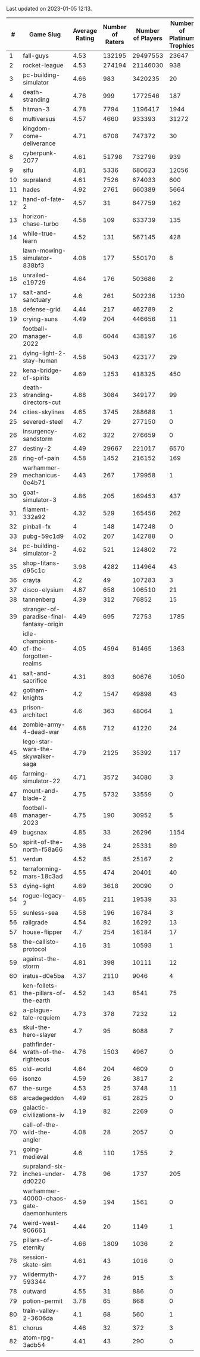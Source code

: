 Last updated on 2023-01-05 12:13.


|#|Game Slug|Average Rating|Number of Raters|Number of Players|Number of Platinum Trophies|Max Rarity (%)|
|---|---|---|---|---|---|---|
|1|fall-guys|4.53|132195|29497553|23647|8|
|2|rocket-league|4.53|274194|21146030|938|77|
|3|pc-building-simulator|4.66|983|3420235|20|48|
|4|death-stranding|4.76|999|1772546|187|91|
|5|hitman-3|4.78|7794|1196417|1944|47|
|6|multiversus|4.57|4660|933393|31272|76|
|7|kingdom-come-deliverance|4.71|6708|747372|30|30|
|8|cyberpunk-2077|4.61|51798|732796|939|64|
|9|sifu|4.81|5336|680623|12056|96|
|10|supraland|4.61|7526|674033|600|99|
|11|hades|4.92|2761|660389|5664|89|
|12|hand-of-fate-2|4.57|31|647759|162|72|
|13|horizon-chase-turbo|4.58|109|633739|135|88|
|14|while-true-learn|4.52|131|567145|428|93|
|15|lawn-mowing-simulator-838bf3|4.08|177|550170|8|85|
|16|unrailed-e19729|4.64|176|503686|2|8|
|17|salt-and-sanctuary|4.6|261|502236|1230|83|
|18|defense-grid|4.44|217|462789|2|80|
|19|crying-suns|4.49|204|446656|11|66|
|20|football-manager-2022|4.8|6044|438197|16|49|
|21|dying-light-2-stay-human|4.58|5043|423177|29|6|
|22|kena-bridge-of-spirits|4.69|1253|418325|450|94|
|23|death-stranding-directors-cut|4.88|3084|349177|99|90|
|24|cities-skylines|4.65|3745|288688|1|72|
|25|severed-steel|4.7|29|277150|0|0.1|
|26|insurgency-sandstorm|4.62|322|276659|0|6|
|27|destiny-2|4.49|29667|221017|6570|94|
|28|ring-of-pain|4.58|1452|216152|169|96|
|29|warhammer-mechanicus-0e4b71|4.43|267|179958|1|25|
|30|goat-simulator-3|4.86|205|169453|437|91|
|31|filament-332a92|4.32|529|165456|262|93|
|32|pinball-fx|4|148|147248|0|85|
|33|pubg-59c1d9|4.02|207|142788|0|73|
|34|pc-building-simulator-2|4.62|521|124802|72|74|
|35|shop-titans-d95c1c|3.98|4282|114964|43|97|
|36|crayta|4.2|49|107283|3|23|
|37|disco-elysium|4.87|658|106510|21|28|
|38|tannenberg|4.39|312|76852|15|88|
|39|stranger-of-paradise-final-fantasy-origin|4.49|695|72753|1785|98|
|40|idle-champions-of-the-forgotten-realms|4.05|4594|61465|1363|1|
|41|salt-and-sacrifice|4.31|893|60676|1050|91|
|42|gotham-knights|4.2|1547|49898|43|24|
|43|prison-architect|4.6|363|48064|1|30|
|44|zombie-army-4-dead-war|4.68|712|41220|24|67|
|45|lego-star-wars-the-skywalker-saga|4.79|2125|35392|117|97|
|46|farming-simulator-22|4.71|3572|34080|3|77|
|47|mount-and-blade-2|4.75|5732|33559|0|23|
|48|football-manager-2023|4.75|190|30952|5|79|
|49|bugsnax|4.85|33|26296|1154|97|
|50|spirit-of-the-north-f58a66|4.36|24|25331|89|64|
|51|verdun|4.52|85|25167|2|75|
|52|terraforming-mars-18c3ad|4.55|474|20401|40|46|
|53|dying-light|4.69|3618|20090|0|95|
|54|rogue-legacy-2|4.85|211|19539|33|3|
|55|sunless-sea|4.58|196|16784|3|36|
|56|railgrade|4.54|82|16292|13|98|
|57|house-flipper|4.7|254|16184|17|94|
|58|the-callisto-protocol|4.16|31|10593|1|93|
|59|against-the-storm|4.81|398|10111|12|35|
|60|iratus-d0e5ba|4.37|2110|9046|4|85|
|61|ken-follets-the-pillars-of-the-earth|4.52|143|8541|75|45|
|62|a-plague-tale-requiem|4.73|378|7232|12|91|
|63|skul-the-hero-slayer|4.7|95|6088|7|96|
|64|pathfinder-wrath-of-the-righteous|4.76|1503|4967|0|49|
|65|old-world|4.64|204|4609|0|83|
|66|isonzo|4.59|26|3817|2|58|
|67|the-surge|4.53|25|3748|11|94|
|68|arcadegeddon|4.49|61|2825|0|91|
|69|galactic-civilizations-iv|4.19|82|2269|0|79|
|70|call-of-the-wild-the-angler|4.08|28|2057|0|58|
|71|going-medieval|4.6|110|1755|2|66|
|72|supraland-six-inches-under-dd0220|4.78|96|1737|205|99|
|73|warhammer-40000-chaos-gate-daemonhunters|4.59|194|1561|0|74|
|74|weird-west-906661|4.44|20|1149|1|85|
|75|pillars-of-eternity|4.66|1809|1036|2|81|
|76|session-skate-sim|4.61|43|1016|0|26|
|77|wildermyth-593344|4.77|26|915|3|14|
|78|outward|4.55|31|886|0|72|
|79|potion-permit|3.78|65|868|0|98|
|80|train-valley-2-3606da|4.1|68|560|1|89|
|81|chorus|4.46|32|372|3|85|
|82|atom-rpg-3adb54|4.41|43|290|0|97|
